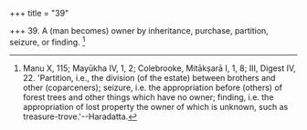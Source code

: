 +++
title = "39"

+++
39. A (man becomes) owner by inheritance, purchase, partition, seizure, or finding. [^25] 


[^25]:  Manu X, 115; Mayūkha IV, 1, 2; Colebrooke, Mitākṣarā I, 1, 8; III, Digest IV, 22. 'Partition, i.e., the division (of the estate) between brothers and other (coparceners); seizure, i.e. the appropriation before (others) of forest trees and other things which have no owner; finding, i.e. the appropriation of lost property the owner of which is unknown, such as treasure-trove.'--Haradatta.

